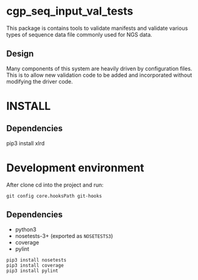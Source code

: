 # cgp_seq_input_val_tests

This package is contains tools to validate manifests and validate various types
of sequence data file commonly used for NGS data.

## Design

Many components of this system are heavily driven by configuration files.  This
is to allow new validation code to be added and incorporated without modifying
the driver code.


# INSTALL

## Dependencies

pip3 install xlrd


# Development environment

After clone cd into the project and run:

```
git config core.hooksPath git-hooks
```

## Dependencies

* python3
* nosetests-3+ (exported as `NOSETESTS3`)
* coverage
* pylint

```
pip3 install nosetests
pip3 install coverage
pip3 install pylint
```
